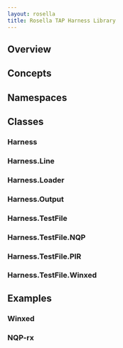 ```yaml
---
layout: rosella
title: Rosella TAP Harness Library
---
```


## Overview

## Concepts


## Namespaces


## Classes

### Harness

### Harness.Line

### Harness.Loader

### Harness.Output

### Harness.TestFile

### Harness.TestFile.NQP

### Harness.TestFile.PIR

### Harness.TestFile.Winxed

## Examples

### Winxed

### NQP-rx

